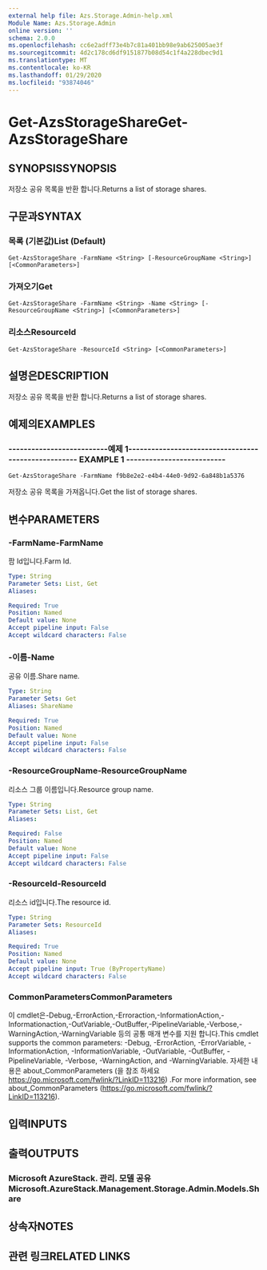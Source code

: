 ```yaml
---
external help file: Azs.Storage.Admin-help.xml
Module Name: Azs.Storage.Admin
online version: ''
schema: 2.0.0
ms.openlocfilehash: cc6e2adff73e4b7c81a401bb98e9ab625005ae3f
ms.sourcegitcommit: 4d2c178cd6df9151877b08d54c1f4a228dbec9d1
ms.translationtype: MT
ms.contentlocale: ko-KR
ms.lasthandoff: 01/29/2020
ms.locfileid: "93874046"
---
```

# <span data-ttu-id="7d999-101">Get-AzsStorageShare</span><span class="sxs-lookup"><span data-stu-id="7d999-101">Get-AzsStorageShare</span></span>

## <span data-ttu-id="7d999-102">SYNOPSIS</span><span class="sxs-lookup"><span data-stu-id="7d999-102">SYNOPSIS</span></span>
<span data-ttu-id="7d999-103">저장소 공유 목록을 반환 합니다.</span><span class="sxs-lookup"><span data-stu-id="7d999-103">Returns a list of storage shares.</span></span>

## <span data-ttu-id="7d999-104">구문과</span><span class="sxs-lookup"><span data-stu-id="7d999-104">SYNTAX</span></span>

### <span data-ttu-id="7d999-105">목록 (기본값)</span><span class="sxs-lookup"><span data-stu-id="7d999-105">List (Default)</span></span>
```
Get-AzsStorageShare -FarmName <String> [-ResourceGroupName <String>] [<CommonParameters>]
```

### <span data-ttu-id="7d999-106">가져오기</span><span class="sxs-lookup"><span data-stu-id="7d999-106">Get</span></span>
```
Get-AzsStorageShare -FarmName <String> -Name <String> [-ResourceGroupName <String>] [<CommonParameters>]
```

### <span data-ttu-id="7d999-107">리소스</span><span class="sxs-lookup"><span data-stu-id="7d999-107">ResourceId</span></span>
```
Get-AzsStorageShare -ResourceId <String> [<CommonParameters>]
```

## <span data-ttu-id="7d999-108">설명은</span><span class="sxs-lookup"><span data-stu-id="7d999-108">DESCRIPTION</span></span>
<span data-ttu-id="7d999-109">저장소 공유 목록을 반환 합니다.</span><span class="sxs-lookup"><span data-stu-id="7d999-109">Returns a list of storage shares.</span></span>

## <span data-ttu-id="7d999-110">예제의</span><span class="sxs-lookup"><span data-stu-id="7d999-110">EXAMPLES</span></span>

### <span data-ttu-id="7d999-111">--------------------------예제 1--------------------------</span><span class="sxs-lookup"><span data-stu-id="7d999-111">-------------------------- EXAMPLE 1 --------------------------</span></span>
```
Get-AzsStorageShare -FarmName f9b8e2e2-e4b4-44e0-9d92-6a848b1a5376
```

<span data-ttu-id="7d999-112">저장소 공유 목록을 가져옵니다.</span><span class="sxs-lookup"><span data-stu-id="7d999-112">Get the list of storage shares.</span></span>

## <span data-ttu-id="7d999-113">변수</span><span class="sxs-lookup"><span data-stu-id="7d999-113">PARAMETERS</span></span>

### <span data-ttu-id="7d999-114">-FarmName</span><span class="sxs-lookup"><span data-stu-id="7d999-114">-FarmName</span></span>
<span data-ttu-id="7d999-115">팜 Id입니다.</span><span class="sxs-lookup"><span data-stu-id="7d999-115">Farm Id.</span></span>

```yaml
Type: String
Parameter Sets: List, Get
Aliases: 

Required: True
Position: Named
Default value: None
Accept pipeline input: False
Accept wildcard characters: False
```

### <span data-ttu-id="7d999-116">-이름</span><span class="sxs-lookup"><span data-stu-id="7d999-116">-Name</span></span>
<span data-ttu-id="7d999-117">공유 이름.</span><span class="sxs-lookup"><span data-stu-id="7d999-117">Share name.</span></span>

```yaml
Type: String
Parameter Sets: Get
Aliases: ShareName

Required: True
Position: Named
Default value: None
Accept pipeline input: False
Accept wildcard characters: False
```

### <span data-ttu-id="7d999-118">-ResourceGroupName</span><span class="sxs-lookup"><span data-stu-id="7d999-118">-ResourceGroupName</span></span>
<span data-ttu-id="7d999-119">리소스 그룹 이름입니다.</span><span class="sxs-lookup"><span data-stu-id="7d999-119">Resource group name.</span></span>

```yaml
Type: String
Parameter Sets: List, Get
Aliases: 

Required: False
Position: Named
Default value: None
Accept pipeline input: False
Accept wildcard characters: False
```

### <span data-ttu-id="7d999-120">-ResourceId</span><span class="sxs-lookup"><span data-stu-id="7d999-120">-ResourceId</span></span>
<span data-ttu-id="7d999-121">리소스 id입니다.</span><span class="sxs-lookup"><span data-stu-id="7d999-121">The resource id.</span></span>

```yaml
Type: String
Parameter Sets: ResourceId
Aliases: 

Required: True
Position: Named
Default value: None
Accept pipeline input: True (ByPropertyName)
Accept wildcard characters: False
```

### <span data-ttu-id="7d999-122">CommonParameters</span><span class="sxs-lookup"><span data-stu-id="7d999-122">CommonParameters</span></span>
<span data-ttu-id="7d999-123">이 cmdlet은-Debug,-ErrorAction,-Erroraction,-InformationAction,-Informationaction,-OutVariable,-OutBuffer,-PipelineVariable,-Verbose,-WarningAction,-WarningVariable 등의 공통 매개 변수를 지원 합니다.</span><span class="sxs-lookup"><span data-stu-id="7d999-123">This cmdlet supports the common parameters: -Debug, -ErrorAction, -ErrorVariable, -InformationAction, -InformationVariable, -OutVariable, -OutBuffer, -PipelineVariable, -Verbose, -WarningAction, and -WarningVariable.</span></span> <span data-ttu-id="7d999-124">자세한 내용은 about_CommonParameters (을 참조 하세요 https://go.microsoft.com/fwlink/?LinkID=113216) .</span><span class="sxs-lookup"><span data-stu-id="7d999-124">For more information, see about_CommonParameters (https://go.microsoft.com/fwlink/?LinkID=113216).</span></span>

## <span data-ttu-id="7d999-125">입력</span><span class="sxs-lookup"><span data-stu-id="7d999-125">INPUTS</span></span>

## <span data-ttu-id="7d999-126">출력</span><span class="sxs-lookup"><span data-stu-id="7d999-126">OUTPUTS</span></span>

### <span data-ttu-id="7d999-127">Microsoft AzureStack. 관리. 모델 공유</span><span class="sxs-lookup"><span data-stu-id="7d999-127">Microsoft.AzureStack.Management.Storage.Admin.Models.Share</span></span>

## <span data-ttu-id="7d999-128">상속자</span><span class="sxs-lookup"><span data-stu-id="7d999-128">NOTES</span></span>

## <span data-ttu-id="7d999-129">관련 링크</span><span class="sxs-lookup"><span data-stu-id="7d999-129">RELATED LINKS</span></span>

